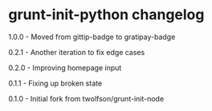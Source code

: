 # grunt-init-python changelog
1.0.0 - Moved from gittip-badge to gratipay-badge

0.2.1 - Another iteration to fix edge cases

0.2.0 - Improving homepage input

0.1.1 - Fixing up broken state

0.1.0 - Initial fork from twolfson/grunt-init-node
